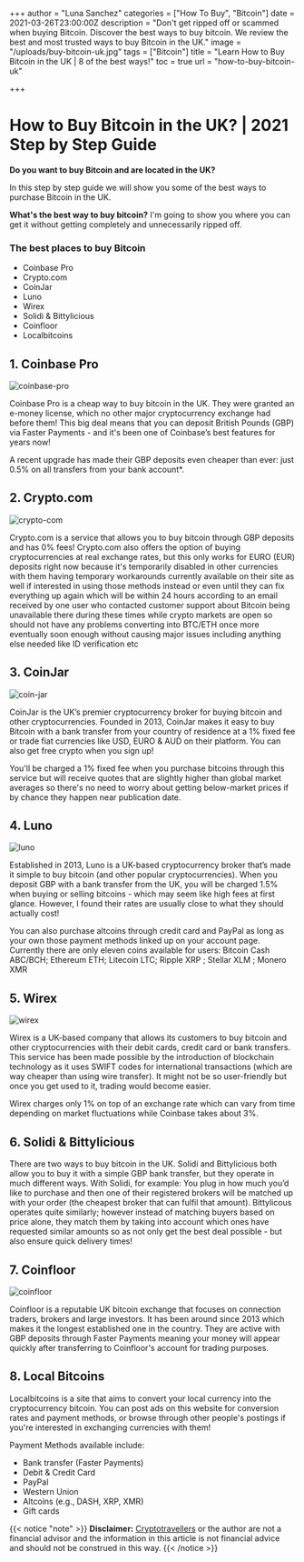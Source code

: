 +++
author = "Luna Sanchez"
categories = ["How To Buy", "Bitcoin"]
date = 2021-03-26T23:00:00Z
description = "Don't get ripped off or scammed when buying Bitcoin.  Discover the best ways to buy bitcoin.  We review the best and most trusted ways to buy Bitcoin in the UK."
image = "/uploads/buy-bitcoin-uk.jpg"
tags = ["Bitcoin"]
title = "Learn How to Buy Bitcoin in the UK | 8 of the best ways!"
toc = true
url = "how-to-buy-bitcoin-uk"

+++
# How to Buy Bitcoin in the UK? | 2021 Step by Step Guide

**Do you want to buy Bitcoin and are located in the UK?**

In this step by step guide we will show you some of the best ways to purchase Bitcoin in the UK.

**What's the best way to buy bitcoin?** I'm going to show you where you can get it without getting completely and unnecessarily ripped off.

### The best places to buy Bitcoin

* Coinbase Pro
* Crypto.com
* CoinJar
* Luno
* Wirex
* Solidi & Bittylicious
* Coinfloor
* Localbitcoins

## 1. Coinbase Pro

![coinbase-pro](/uploads/coinbase-pro-exchange.png "Coinbase Pro")

Coinbase Pro is a cheap way to buy bitcoin in the UK. They were granted an e-money license, which no other major cryptocurrency exchange had before them! This big deal means that you can deposit British Pounds (GBP) via Faster Payments - and it's been one of Coinbase’s best features for years now!

A recent upgrade has made their GBP deposits even cheaper than ever: just 0.5% on all transfers from your bank account*.

## 2. Crypto.com

![crypto-com](/uploads/kapture-2021-03-28-at-17-46-04.gif "Crypto.com")

Crypto.com is a service that allows you to buy bitcoin through GBP deposits and has 0% fees! Crypto.com also offers the option of buying cryptocurrencies at real exchange rates, but this only works for EURO (EUR) deposits right now because it's temporarily disabled in other currencies with them having temporary workarounds currently available on their site as well if interested in using those methods instead or even until they can fix everything up again which will be within 24 hours according to an email received by one user who contacted customer support about Bitcoin being unavailable there during these times while crypto markets are open so should not have any problems converting into BTC/ETH once more eventually soon enough without causing major issues including anything else needed like ID verification etc

## 3. CoinJar

![coin-jar](/uploads/coinjar.png "CoinJar")

CoinJar is the UK’s premier cryptocurrency broker for buying bitcoin and other cryptocurrencies. Founded in 2013, CoinJar makes it easy to buy Bitcoin with a bank transfer from your country of residence at a 1% fixed fee or trade fiat currencies like USD, EURO & AUD on their platform. You can also get free crypto when you sign up!

You'll be charged a 1% fixed fee when you purchase bitcoins through this service but will receive quotes that are slightly higher than global market averages so there's no need to worry about getting below-market prices if by chance they happen near publication date.

## 4. Luno

![luno](/uploads/luno.png "Luno")

Established in 2013, Luno is a UK-based cryptocurrency broker that’s made it simple to buy bitcoin (and other popular cryptocurrencies). When you deposit GBP with a bank transfer from the UK, you will be charged 1.5% when buying or selling bitcoins - which may seem like high fees at first glance. However, I found their rates are usually close to what they should actually cost!

You can also purchase altcoins through credit card and PayPal as long as your own those payment methods linked up on your account page. Currently there are only eleven coins available for users: Bitcoin Cash ABC/BCH; Ethereum ETH; Litecoin LTC; Ripple XRP ; Stellar XLM ; Monero XMR

## 5. Wirex

![wirex](/uploads/wirex.png "Wirex")

Wirex is a UK-based company that allows its customers to buy bitcoin and other cryptocurrencies with their debit cards, credit card or bank transfers. This service has been made possible by the introduction of blockchain technology as it uses SWIFT codes for international transactions (which are way cheaper than using wire transfer). It might not be so user-friendly but once you get used to it, trading would become easier.

Wirex charges only 1% on top of an exchange rate which can vary from time depending on market fluctuations while Coinbase takes about 3%.

## 6. Solidi & Bittylicious

There are two ways to buy bitcoin in the UK. Solidi and Bittylicious both allow you to buy it with a simple GBP bank transfer, but they operate in much different ways. With Solidi, for example:  You plug in how much you’d like to purchase and then one of their registered brokers will be matched up with your order (the cheapest broker that can fulfil that amount). Bittylicous operates quite similarly; however instead of matching buyers based on price alone, they match them by taking into account which ones have requested similar amounts so as not only get the best deal possible - but also ensure quick delivery times!

## 7. Coinfloor

![coinfloor](/uploads/coinfloor.png "Coinfloor")

Coinfloor is a reputable UK bitcoin exchange that focuses on connection traders, brokers and large investors. It has been around since 2013 which makes it the longest established one in the country. They are active with GBP deposits through Faster Payments meaning your money will appear quickly after transferring to Coinfloor's account for trading purposes.

## 8. Local Bitcoins

Localbitcoins is a site that aims to convert your local currency into the cryptocurrency bitcoin. You can post ads on this website for conversion rates and payment methods, or browse through other people's postings if you're interested in exchanging currencies with them!

Payment Methods available include:

* Bank transfer (Faster Payments)
* Debit & Credit Card
* PayPal
* Western Union
* Altcoins (e.g., DASH, XRP, XMR)
* Gift cards

{{< notice "note" >}} **Disclaimer:** [Cryptotravellers](https://cryptotravellers.com) or the author are not a financial advisor and the information in this article is not financial advice and should not be construed in this way. {{< /notice >}}